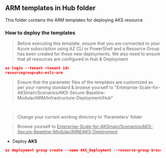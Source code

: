 ## ARM templates in Hub folder

This folder contains the ARM templates for deploying AKS resource

### How to deploy the templates
>Before executing this template, ensure that you are connected to your Azure subscription using AZ CLI or PowerShell and a Resource Group has been created for these new deployments. 
> We also need to ensure that all resources are configured in Hub & Deployment
```json
az login --tenant <tenant id>
resourcegroup=aks-eslz-arm
```


>Ensure that the parameter files of the templates are customized as per your naming standard & browse yourself to "Enterprise-Scale-for-AKSmain/Scenarios/AKS-Secure-Baseline-Modular/ARM/Infrastructure-Deployment/Hub"

<br/>

>Change your current working directory to 'Parameters' folder 

> Browse yourself to <ins>Enterprise-Scale-for-AKSmain/Scenarios/AKS-Secure-Baseline-Modular/ARM/AKS-Deployment</ins>
* Deploy **AKS**
```json
az deployment group create --name AKS_Deployment --resource-group $resourcegroup --template-file aks-eslz-aks.template.json --parameters @aks-eslz-aks.parameters.json
```
